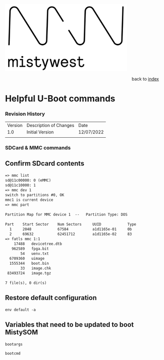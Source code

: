<img src="img/2018_MistyWest_LogoCombo_FINAL_RGB.png" alt="MistyWest" width="400"/><div style="text-align: right">back to [index]( README.md)</div>

# Helpful U-Boot commands
### Revision History

<table>
  <tr>
   <td>Version
   </td>
   <td>Description of Changes
   </td>
   <td>Date
   </td>
  </tr>
  <tr>
   <td>
	   1.0
   </td>
   <td>
	   Initial Version
   </td>
   <td>
	   12/07/2022
   </td>
  </tr>
  <tr>
   <td>
   </td>
   <td>
   </td>
   <td>
   </td>
  </tr>
</table>


### SDCard & MMC commands

## Confirm SDcard contents

```
=> mmc list
sd@11c00000: 0 (eMMC)
sd@11c10000: 1
=> mmc dev 1
switch to partitions #0, OK
mmc1 is current device
=> mmc part

Partition Map for MMC device 1  --   Partition Type: DOS

Part    Start Sector    Num Sectors     UUID            Type
  1     2048            67584           a1d1165e-01     0b
  2     69632           62451712        a1d1165e-02     83
=> fatls mmc 1:1
    17488   devicetree.dtb
   962589   fpga.bit
       54   uenv.txt
  6709360   uimage
  1555344   boot.bin
       33   image.chk
 83493724   image.tgz

7 file(s), 0 dir(s)
```

## Restore default configuration

```
env default -a
```

## Variables that need to be updated to boot MistySOM

```
bootargs
```

```
bootcmd
```
